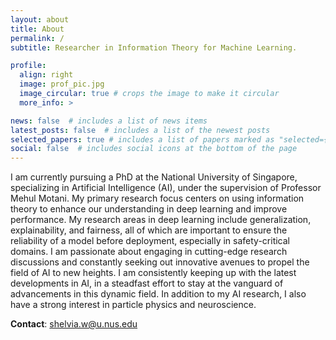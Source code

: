 ```yaml
---
layout: about
title: About
permalink: /
subtitle: Researcher in Information Theory for Machine Learning.

profile:
  align: right
  image: prof_pic.jpg
  image_circular: true # crops the image to make it circular
  more_info: >

news: false  # includes a list of news items
latest_posts: false  # includes a list of the newest posts
selected_papers: true # includes a list of papers marked as "selected={true}"
social: false  # includes social icons at the bottom of the page
---
```



I am currently pursuing a PhD at the National University of Singapore, specializing in Artificial Intelligence (AI), under the supervision of Professor Mehul Motani. My primary research focus centers on using information theory to enhance our understanding in deep learning and improve performance. My research areas in deep learning include generalization, explainability, and fairness, all of which are important to ensure the reliability of a model before deployment, especially in safety-critical domains. I am passionate about engaging in cutting-edge research discussions and constantly seeking out innovative avenues to propel the field of AI to new heights. I am consistently keeping up with the latest developments in AI, in a steadfast effort to stay at the vanguard of advancements in this dynamic field. In addition to my AI research, I also have a strong interest in particle physics and neuroscience.

<strong>Contact</strong>: shelvia.w@u.nus.edu
